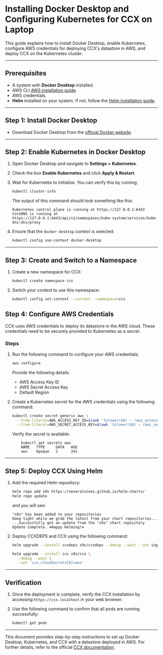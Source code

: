 # Installing Docker Desktop and Configuring Kubernetes for CCX on Laptop

This guide explains how to install Docker Desktop, enable Kubernetes, configure AWS credentials for deploying CCX's datastore in AWS, and deploy CCX on the Kubernetes cluster.

---

## Prerequisites

- A system with **Docker Desktop** installed.
- AWS CLI [AWS installation guide](https://docs.aws.amazon.com/cli/latest/userguide/getting-started-install.html).
- AWS credentials.
- **Helm** installed on your system. If not, follow the [Helm installation guide](https://helm.sh/docs/intro/install/).

---

## Step 1: Install Docker Desktop

- Download Docker Desktop from the [official Docker website](https://www.docker.com/products/docker-desktop/).


---

## Step 2: Enable Kubernetes in Docker Desktop

1. Open Docker Desktop and navigate to **Settings > Kubernetes**.
2. Check the box **Enable Kubernetes** and click **Apply & Restart**.
3. Wait for Kubernetes to initialize. You can verify this by running:

    ```bash
    kubectl cluster-info
    ```
    The output of this command should look something like this:
    ```
    Kubernetes control plane is running at https://127.0.0.1:6443
    CoreDNS is running at https://127.0.0.1:6443/api/v1/namespaces/kube-system/services/kube-dns:dns/proxy
    ```

4. Ensure that the `docker-desktop` context is selected:

    ```bash
    kubectl config use-context docker-desktop
    ```

---
## Step 3: Create and Switch to a Namespace

1. Create a new namespace for CCX:

    ```bash
    kubectl create namespace ccx
    ```

2. Switch your context to use this namespace:

    ```bash
    kubectl config set-context --current --namespace=ccx
    ```

## Step 4: Configure AWS Credentials

CCX uses AWS credentials to deploy its datastore in the AWS cloud. These credentials need to be securely provided to Kubernetes as a secret.

### Steps

1. Run the following command to configure your AWS credentials:

    ```bash
    aws configure
    ```

    Provide the following details:
    - AWS Access Key ID
    - AWS Secret Access Key
    - Default Region

    
2. Create a Kubernetes secret for the AWS credentials using the following command:

    ```bash
    kubectl create secret generic aws \
      --from-literal=AWS_ACCESS_KEY_ID=$(awk 'tolower($0) ~ /aws_access_key_id/ {print $NF; exit}' ~/.aws/credentials) \
      --from-literal=AWS_SECRET_ACCESS_KEY=$(awk 'tolower($0) ~ /aws_secret_access_key/ {print $NF; exit}' ~/.aws/credentials)
    ```
    Verify the secret is available:
    ```
        kubectl get secrets aws
        NAME   TYPE     DATA   AGE
        aws    Opaque   2      24s
    ```
---


## Step 5: Deploy CCX Using Helm

1. Add the required Helm repository:

    ```bash
    helm repo add s9s https://severalnines.github.io/helm-charts/
    helm repo update
    ```
    and you will see:
    ```
    "s9s" has been added to your repositories
    Hang tight while we grab the latest from your chart repositories...
    ...Successfully got an update from the "s9s" chart repository
    Update Complete. ⎈Happy Helming!⎈
    ```

2. Deploy CCXDEPS and CCX using the following command:
    ```bash
    helm upgrade --install ccxdeps s9s/ccxdeps --debug --wait --set ingressController.enabled=true
    ```

    ```bash
    helm upgrade --install ccx s9s/ccx \
      --debug --wait \
      --set 'ccx.cloudSecrets[0]=aws'
    ```

---

## Verification

1. Once the deployment is complete, verify the CCX installation by accessing `https://ccx.localhost` in your web browser.
2. Use the following command to confirm that all pods are running successfully:

    ```bash
    kubectl get pods
    ```

---

This document provides step-by-step instructions to set up Docker Desktop, Kubernetes, and CCX with a datastore deployed in AWS. For further details, refer to the official [CCX documentation](https://severalnines.github.io/ccx-docs/).

